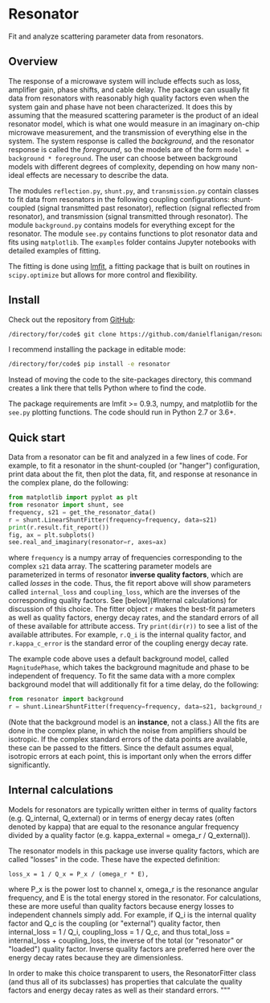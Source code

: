 # Resonator
Fit and analyze scattering parameter data from resonators.

## Overview
The response of a microwave system will include effects such as loss, amplifier gain, phase shifts, and cable delay.
The package can usually fit data from resonators with reasonably high quality factors even when the system gain and phase have not been characterized.
It does this by assuming that the measured scattering parameter is the product of an ideal resonator model, which is what one would measure in an imaginary on-chip microwave measurement, and the transmission of everything else in the system.
The system response is called the *background*, and the resonator response is called the *foreground*, so the models are of the form
`model = background * foreground`.
The user can choose between background models with different degrees of complexity, depending on how many non-ideal effects are necessary to describe the data.

The modules `reflection.py`, `shunt.py`, and `transmission.py` contain classes to fit data from resonators in the following coupling configurations: shunt-coupled (signal transmitted past resonator), reflection (signal reflected from resonator), and transmission (signal transmitted through resonator).
The module `background.py` contains models for everything except for the resonator.
The module `see.py` contains functions to plot resonator data and fits using `matplotlib`.
The `examples` folder contains Jupyter notebooks with detailed examples of fitting.

The fitting is done using [lmfit](https://lmfit.github.io/lmfit-py/), a fitting package that is built on routines in `scipy.optimize` but allows for more control and flexibility.

## Install
Check out the repository from [GitHub](https://github.com/danielflanigan/resonator):
```bash
/directory/for/code$ git clone https://github.com/danielflanigan/resonator.git
```
I recommend installing the package in editable mode:
```bash
/directory/for/code$ pip install -e resonator
```
Instead of moving the code to the site-packages directory, this command creates a link there that tells Python where to find the code.

The package requirements are lmfit >= 0.9.3, numpy, and matplotlib for the `see.py` plotting functions.
The code should run in Python 2.7 or 3.6+.

## Quick start
Data from a resonator can be fit and analyzed in a few lines of code.
For example, to fit a resonator in the shunt-coupled (or "hanger") configuration, print data about the fit, then plot the data, fit, and response at resonance in the complex plane, do the following:
```python
from matplotlib import pyplot as plt
from resonator import shunt, see
frequency, s21 = get_the_resonator_data()
r = shunt.LinearShuntFitter(frequency=frequency, data=s21)
print(r.result.fit_report())
fig, ax = plt.subplots()
see.real_and_imaginary(resonator=r, axes=ax)
``` 
where `frequency` is a numpy array of frequencies corresponding to the complex `s21` data array.
The scattering parameter models are parameterized in terms of resonator **inverse quality factors**, which are called *losses* in the code.
Thus, the fit report above will show parameters called `internal_loss` and `coupling_loss`, which are the inverses of the corresponding quality factors. 
See [below](#Internal calculations) for discussion of this choice.
The fitter object `r` makes the best-fit parameters as well as quality factors, energy decay rates, and the standard errors of all of these available for attribute access.
Try `print(dir(r))` to see a list of the available attributes.
For example, `r.Q_i` is the internal quality factor, and `r.kappa_c_error` is the standard error of the coupling energy decay rate. 

The example code above uses a default background model, called `MagnitudePhase`, which takes the background magnitude and phase to be independent of frequency.
To fit the same data with a more complex background model that will additionally fit for a time delay, do the following:
```python
from resonator import background
r = shunt.LinearShuntFitter(frequency=frequency, data=s21, background_model=background.MagnitudePhaseDelay())
```
(Note that the background model is an **instance**, not a class.)
All the fits are done in the complex plane, in which the noise from amplifiers should be isotropic. If the complex standard errors of the data points are available, these can be passed to the fitters.
Since the default assumes equal, isotropic errors at each point, this is important only when the errors differ significantly.  

## Internal calculations
Models for resonators are typically written either in terms of quality factors (e.g. Q_internal, Q_external) or in terms
of energy decay rates (often denoted by kappa) that are equal to the resonance angular frequency divided by a quality factor (e.g.
kappa_external = omega_r / Q_external)).

The resonator models in this package use inverse quality factors, which are called "losses" in the code.
These have the expected definition:
```
loss_x = 1 / Q_x = P_x / (omega_r * E),
```
where P_x is the power lost to channel x, omega_r is the resonance angular frequency, and E is the total energy stored in the resonator.
For calculations, these are more useful than quality factors because energy losses to independent channels simply add.
For example, if Q_i is the internal quality factor and Q_c is the coupling (or "external") quality factor, then
internal_loss = 1 / Q_i,
coupling_loss = 1 / Q_c,
and thus
total_loss = internal_loss + coupling_loss,
the inverse of the total (or "resonator" or "loaded") quality factor.
Inverse quality factors are preferred here over the energy decay rates because they are dimensionless.

In order to make this choice transparent to users, the ResonatorFitter class (and thus all of its subclasses) has
properties that calculate the quality factors and energy decay rates as well as their standard errors.
"""
